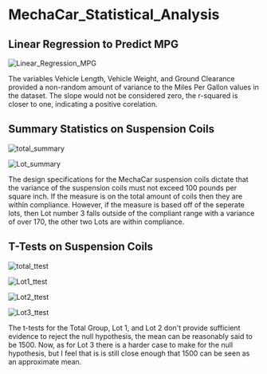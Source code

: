 # MechaCar_Statistical_Analysis

## Linear Regression to Predict MPG
![Linear_Regression_MPG](https://user-images.githubusercontent.com/82982832/134444755-2be9867a-da8d-4e79-9a14-fa06e24ce1bc.png)

The variables Vehicle Length, Vehicle Weight, and Ground Clearance provided a non-random amount of variance to the Miles Per Gallon values in the dataset. The slope would not be considered zero, the r-squared is closer to one, indicating a positive corelation.

## Summary Statistics on Suspension Coils
![total_summary](https://user-images.githubusercontent.com/82982832/134447297-373b8abc-e948-4698-802f-7f760a9e38e5.png)

![Lot_summary](https://user-images.githubusercontent.com/82982832/134447385-188d7075-9415-4373-98b4-b4d232ad0e08.png)

The design specifications for the MechaCar suspension coils dictate that the variance of the suspension coils must not exceed 100 pounds per square inch. If the measure is on the total amount of coils then they are within compliance. However, if the measure is based off of the seperate lots, then Lot number 3 falls outside of the compliant range with a variance of over 170, the other two Lots are within compliance.

## T-Tests on Suspension Coils
![total_ttest](https://user-images.githubusercontent.com/82982832/134449811-19085415-a924-437b-a146-dafb4d46c2a3.png)

![Lot1_ttest](https://user-images.githubusercontent.com/82982832/134449822-4bf7657a-5ac8-41ee-8a26-dbc2cf5d2e2e.png)

![Lot2_ttest](https://user-images.githubusercontent.com/82982832/134449829-4e7cc38f-93bc-4644-9f87-c20ed53c2557.png)

![Lot3_ttest](https://user-images.githubusercontent.com/82982832/134449839-ca37c4e9-dee3-4b1a-a4cb-8cdbe3ba7ca5.png)

The t-tests for the Total Group, Lot 1, and Lot 2 don't provide sufficient evidence to reject the null hypothesis, the mean can be reasonably said to be 1500. Now, as for Lot 3 there is a harder case to make for the null hypothesis, but I feel that is is still close enough that 1500 can be seen as an approximate mean.

